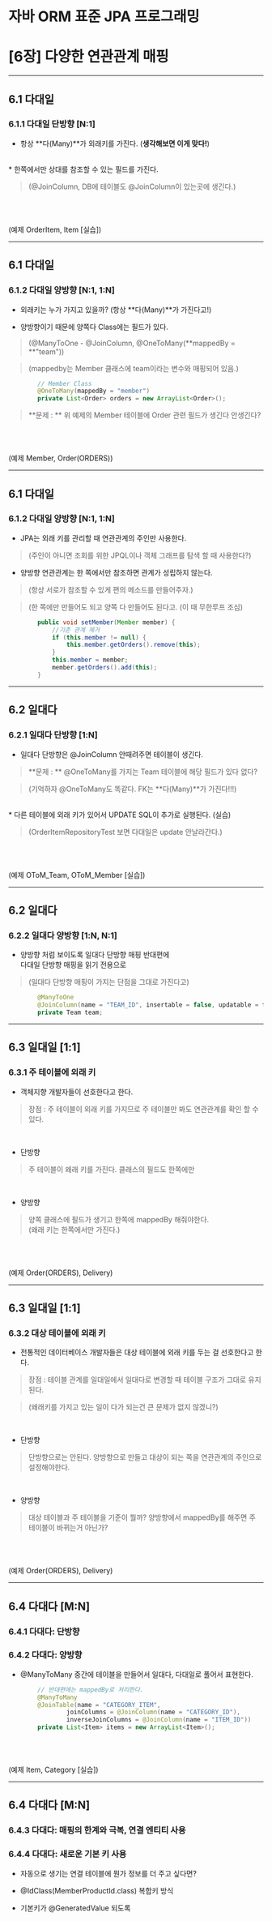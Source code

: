 # 자바 ORM 표준 JPA 프로그래밍
# [6장] 다양한 연관관계 매핑

---

## 6.1 다대일
### 6.1.1 다대일 단방향 [N:1]

* 항상 **다(Many)**가 외래키를 가진다. (**생각해보면 이게 맞다!**)

<br/>
* 한쪽에서만 상대를 참조할 수 있는 필드를 가진다.

> (@JoinColumn, DB에 테이블도 @JoinColumn이 있는곳에 생긴다.)
<br/>
<br/>
<br/>
(예제 OrderItem, Item [실습])

---

## 6.1 다대일
### 6.1.2 다대일 양방향 [N:1, 1:N]

* 외래키는 누가 가지고 있을까? (항상 **다(Many)**가 가진다고!)

* 양방향이기 때문에 양쪽다 Class에는 필드가 있다.

> (@ManyToOne - @JoinColumn, @OneToMany(**mappedBy = **"team"))

> (mappedby는 Member 클래스에 team이라는 변수와 매핑되어 있음.)

```java
        // Member Class
        @OneToMany(mappedBy = "member")
        private List<Order> orders = new ArrayList<Order>();
```

> **문제 : ** 위 예제의 Member 테이블에 Order 관련 필드가 생긴다 안생긴다?
<br/>
<br/>
<br/>
(예제 Member, Order(ORDERS))

---

## 6.1 다대일
### 6.1.2 다대일 양방향 [N:1, 1:N]

* JPA는 외래 키를 관리할 때 연관관계의 주인만 사용한다.

> (주인이 아니면 조회를 위한 JPQL이나 객체 그래프를 탐색 할 때 사용한다?)

* 양방향 연관관계는 한 쪽에서만 참조하면 관계가 성립하지 않는다.

> (항상 서로가 참조할 수 있게 편의 메소드를 만들어주자.)

> (한 쪽에만 만들어도 되고 양쪽 다 만들어도 된다고. (이 때 무한루프 조심)

```java
        public void setMember(Member member) {
            //기존 관계 제거
            if (this.member != null) {
                this.member.getOrders().remove(this);
            }
            this.member = member;
            member.getOrders().add(this);
        }
```
---

## 6.2 일대다
### 6.2.1 일대다 단방향 [1:N]

* 일대다 단방향은 @JoinColumn 안때려주면 테이블이 생긴다.

> **문제 : ** @OneToMany를 가지는 Team 테이블에 해당 필드가 있다 없다?

> (기억하자 @OneToMany도 똑같다. FK는 **다(Many)**가 가진다!!!)

<br/>
* 다른 테이블에 외래 키가 있어서 UPDATE SQL이 추가로 실행된다. (실습)

> (OrderItemRepositoryTest 보면 다대일은 update 안날라간다.)

<br/>
<br/>
<br/>
(예제 OToM_Team, OToM_Member [실습])


---

## 6.2 일대다
### 6.2.2 일대다 양방향 [1:N, N:1]

* 양방향 처럼 보이도록 일대다 단방향 매핑 반대편에 <br/>다대일 단방향 매핑을 읽기 전용으로

> (일대다 단방향 매핑이 가지는 단점을 그대로 가진다고)

```java
        @ManyToOne
        @JoinColumn(name = "TEAM_ID", insertable = false, updatable = false)
        private Team team;
```

---

## 6.3 일대일 [1:1]
### 6.3.1 주 테이블에 외래 키

* 객체지향 개발자들이 선호한다고 한다.

> 장점 : 주 테이블이 외래 키를 가지므로 주 테이블만 봐도 연관관계를 확인 할 수 있다.
<br/>

* 단방향
> 주 테이블이 왜래 키를 가진다. 클래스의 필드도 한쪽에만
<br/>

* 양방향
> 양쪽 클래스에 필드가 생기고 한쪽에 mappedBy 해줘야한다.<br/> (왜래 키는 한쪽에서만 가진다.)
<br/>
<br/>
<br/>
(예제 Order(ORDERS), Delivery)

---

## 6.3 일대일 [1:1]
### 6.3.2 대상 테이블에 외래 키

* 전통적인 데이터베이스 개발자들은 대상 테이블에 외래 키를 두는 걸 선호한다고 한다.

> 장점 : 테이블 관계를 일대일에서 일대다로 변경할 때 테이블 구조가 그대로 유지된다.

> (왜래키를 가지고 있는 일이 다가 되는건 큰 문제가 없지 않겠니?)
<br/>

* 단방향
> 단방향으로는 안된다. 양방향으로 만들고 대상이 되는 쪽을 연관관계의 주인으로 설정해야한다.
<br/>

* 양방향
> 대상 테이블과 주 테이블을 기준이 뭘까? 양방향에서 mappedBy를 해주면 주 테이블이 바뀌는거 아닌가?
<br/>
<br/>
<br/>
(예제 Order(ORDERS), Delivery)

---

## 6.4 다대다 [M:N]
### 6.4.1 다대다: 단방향
### 6.4.2 다대다: 양방향

* @ManyToMany 중간에 테이블을 만들어서 일대다, 다대일로 풀어서 표현한다.

```java
        // 반대편에는 mappedBy로 처리한다.
        @ManyToMany
        @JoinTable(name = "CATEGORY_ITEM",
                joinColumns = @JoinColumn(name = "CATEGORY_ID"),
                inverseJoinColumns = @JoinColumn(name = "ITEM_ID"))
        private List<Item> items = new ArrayList<Item>();
```
<br/>
<br/>
<br/>
(예제 Item, Category [실습])

---

## 6.4 다대다 [M:N]
### 6.4.3 다대다: 매핑의 한계와 극복, 연결 엔티티 사용
### 6.4.4 다대다: 새로운 기본 키 사용

* 자동으로 생기는 연결 테이블에 뭔가 정보를 더 주고 싶다면?

* @IdClass(MemberProductId.class) 복합키 방식

* 기본키가 @GeneratedValue 되도록
